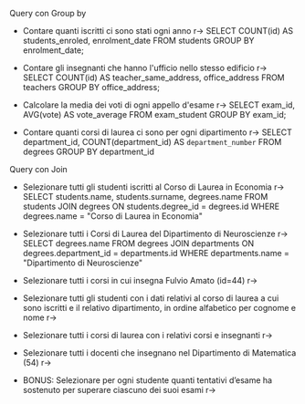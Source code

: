 Query con Group by
- Contare quanti iscritti ci sono stati ogni anno
r-> SELECT COUNT(id) AS students_enroled, enrolment_date FROM students GROUP BY enrolment_date;

- Contare gli insegnanti che hanno l'ufficio nello stesso edificio
r-> SELECT COUNT(id) AS teacher_same_address, office_address FROM teachers GROUP BY office_address;

- Calcolare la media dei voti di ogni appello d'esame
r-> SELECT exam_id, AVG(vote) AS vote_average FROM exam_student GROUP BY exam_id;

- Contare quanti corsi di laurea ci sono per ogni dipartimento
r-> SELECT department_id, COUNT(department_id) AS `department_number` FROM degrees GROUP BY department_id


Query con Join
- Selezionare tutti gli studenti iscritti al Corso di Laurea in Economia
r-> SELECT students.name, students.surname, degrees.name FROM students JOIN degrees ON students.degree_id = degrees.id WHERE degrees.name = "Corso di Laurea in Economia"

- Selezionare tutti i Corsi di Laurea del Dipartimento di Neuroscienze
r-> SELECT degrees.name FROM degrees JOIN departments ON degrees.department_id = departments.id WHERE departments.name = "Dipartimento di Neuroscienze"

- Selezionare tutti i corsi in cui insegna Fulvio Amato (id=44)
r-> 

- Selezionare tutti gli studenti con i dati relativi al corso di laurea a cui sono iscritti e il relativo dipartimento, in ordine alfabetico per cognome e nome
r-> 

- Selezionare tutti i corsi di laurea con i relativi corsi e insegnanti
r-> 

- Selezionare tutti i docenti che insegnano nel Dipartimento di Matematica (54)
r-> 

- BONUS: Selezionare per ogni studente quanti tentativi d’esame ha sostenuto per superare ciascuno dei suoi esami
r-> 